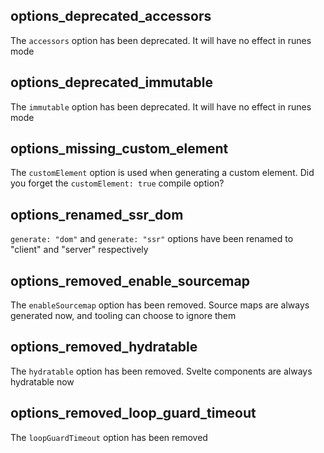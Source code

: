 ## options_deprecated_accessors

The `accessors` option has been deprecated. It will have no effect in runes mode

## options_deprecated_immutable

The `immutable` option has been deprecated. It will have no effect in runes mode

## options_missing_custom_element

The `customElement` option is used when generating a custom element. Did you forget the `customElement: true` compile option?

## options_renamed_ssr_dom

`generate: "dom"` and `generate: "ssr"` options have been renamed to "client" and "server" respectively

## options_removed_enable_sourcemap

The `enableSourcemap` option has been removed. Source maps are always generated now, and tooling can choose to ignore them

## options_removed_hydratable

The `hydratable` option has been removed. Svelte components are always hydratable now

## options_removed_loop_guard_timeout

The `loopGuardTimeout` option has been removed
